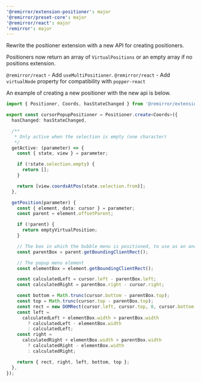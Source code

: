 ```yaml
---
'@remirror/extension-positioner': major
'@remirror/preset-core': major
'@remirror/react': major
'remirror': major
---
```


Rewrite the positioner extension with a new API for creating positioners.

Positioners now return an array of `VirtualPositions` or an empty array if no positions extension.

`@remirror/react` - Add `useMultiPositioner`. `@remirror/react` - Add `virtualNode` property for compatibility with `popper-react`

An example of creating a new positioner with the new api is below.

```ts
import { Positioner, Coords, hasStateChanged } from '@remirror/extension-positioner';

export const cursorPopupPositioner = Positioner.create<Coords>({
  hasChanged: hasStateChanged,

  /**
   * Only active when the selection is empty (one character)
   */
  getActive: (parameter) => {
    const { state, view } = parameter;

    if (!state.selection.empty) {
      return [];
    }

    return [view.coordsAtPos(state.selection.from)];
  },

  getPosition(parameter) {
    const { element, data: cursor } = parameter;
    const parent = element.offsetParent;

    if (!parent) {
      return emptyVirtualPosition;
    }

    // The box in which the bubble menu is positioned, to use as an anchor
    const parentBox = parent.getBoundingClientRect();

    // The popup menu element
    const elementBox = element.getBoundingClientRect();

    const calculatedLeft = cursor.left - parentBox.left;
    const calculatedRight = parentBox.right - cursor.right;

    const bottom = Math.trunc(cursor.bottom - parentBox.top);
    const top = Math.trunc(cursor.top - parentBox.top);
    const rect = new DOMRect(cursor.left, cursor.top, 0, cursor.bottom - cursor.top);
    const left =
      calculatedLeft + elementBox.width > parentBox.width
        ? calculatedLeft - elementBox.width
        : calculatedLeft;
    const right =
      calculatedRight + elementBox.width > parentBox.width
        ? calculatedRight - elementBox.width
        : calculatedRight;

    return { rect, right, left, bottom, top };
  },
});
```
